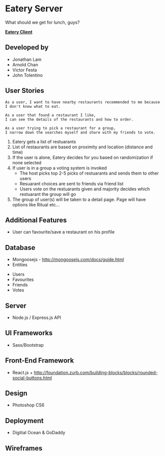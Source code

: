 # Eatery Server

What should we get for lunch, guys?

**[Eatery Client](https://github.com/mstop4/eatery-client)**

## Developed by

* Jonathan Lam
* Arnold Chan
* Victor Festa
* John Tolentino

## User Stories

```
As a user, I want to have nearby restaurants recommended to me because I don't know what to eat.
```
```
As a user that found a restaurant I like,
I can see the details of the restaurants and how to order.
```
```
As a user trying to pick a restaurant for a group,
I narrow down the searches myself and share with my friends to vote.
```
1. Eatery gets a list of restuarants
2. List of restaurants are based on proximity and location (distance and time)
3. If the user is alone, Eatery decides for you based on randomization if none selected
4. If user is in a group a voting system is invoked
    * The host picks top 2-5 picks of restuarants and sends them to other users
    * Resuarant choices are sent to friends via friend list
    * Users vote on the restuarants given and majority decides which restuarant the group will go
5. The group of user(s) will be taken to a detail page. Page will have options like Ritual etc...

## Additional Features
* User can favourite/save a restaurant on his profile

## Database
* Mongoosejs - http://mongoosejs.com/docs/guide.html
* Entities
- Users
- Favourites
- Friends
- Votes

## Server
* Node.js / Express.js API

## UI Frameworks
* Sass/Bootstrap

## Front-End Framework
* React.js + http://foundation.zurb.com/building-blocks/blocks/rounded-social-buttons.html

## Design
* Photoshop CS6

## Deployment
* Digitial Ocean & GoDaddy

## Wireframes
